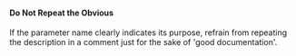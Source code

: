 <link rel="stylesheet" href="{{baseUrl}}/css/textbook.css">

<div class="website-content">

<div id="title">

#### Do Not Repeat the Obvious

</div>

<div id="body">

If the parameter name clearly indicates its purpose, refrain from repeating the description in a comment just for the sake of 'good documentation'.

</div>

</div>
